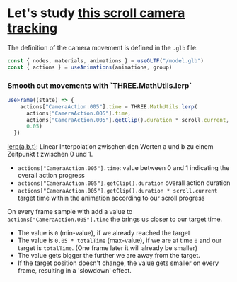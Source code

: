 <h1>Let's study <a href="https://codesandbox.io/s/camera-scroll-tu24h?file=/src/App.js">
this scroll camera tracking</a></h1>

The definition of the camera movement is defined in the `.glb` file:

```jsx
const { nodes, materials, animations } = useGLTF("/model.glb")
const { actions } = useAnimations(animations, group)
```



<h3>Smooth out movements with `THREE.MathUtils.lerp`</h3>

```jsx
useFrame((state) => {
    actions["CameraAction.005"].time = THREE.MathUtils.lerp(
      actions["CameraAction.005"].time,
      actions["CameraAction.005"].getClip().duration * scroll.current,
      0.05)
  })
  ```

<a href="https://threejs.org/docs/#api/en/math/MathUtils.lerp">lerp(a,b,t)</a>: Linear Interpolation zwischen den Werten a und b zu einem Zeitpunkt t zwischen 0 und 1.

- `actions["CameraAction.005"].time`: value between 0 and 1 indicating the overall action progress
- `actions["CameraAction.005"].getClip().duration` overall action duration
- `actions["CameraAction.005"].getClip().duration * scroll.current` target time within the animation according to our scroll progress

On every frame sample with add a value to `actions["CameraAction.005"].time` the brings us closer to our target time.
- The value is `0` (min-value), if we already reached the target
- The value is `0.05 * totalTime` (max-value), if we are at time `0` and our target is `totalTime`. (One frame later it will already be smaller)
- The value gets bigger the further we are away from the target.
- If the target position doesn't change, the value gets smaller on every frame, resulting in a 'slowdown' effect.
